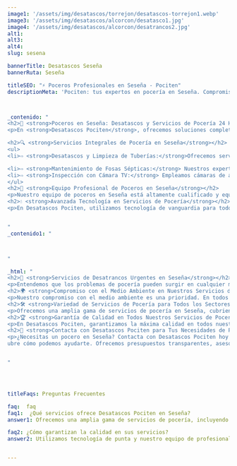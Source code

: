 ```yaml
---
image1: '/assets/img/desatascos/torrejon/desatascos-torrejon1.webp'
image3: '/assets/img/desatascos/alcorcon/desatasco1.jpg'
image4: '/assets/img/desatascos/alcorcon/desatrancos2.jpg'
alt1: 
alt3:
alt4:
slug: sesena

bannerTitle: Desatascos Seseña
bannerRuta: Seseña

titleSEO: "⚡ Poceros Profesionales en Seseña - Pociten"
descriptionMeta: 'Pociten: tus expertos en pocería en Seseña. Compromiso con la calidad y mejora de presupuestos. Llámanos al 647 37 67 82 📱.'



_contenido: "
<h2>🚧 <strong>Poceros en Seseña: Desatascos y Servicios de Pocería 24 Horas con Desatascos Pociten</strong></h2>
<p>En <strong>Desatascos Pociten</strong>, ofrecemos soluciones completas y profesionales de pocería en Seseña. Somos líderes en el sector, proporcionando una gama de servicios que incluyen desatascos urgentes, mantenimiento de fosas sépticas, limpieza de tuberías y mucho más. Nuestro compromiso es garantizar la satisfacción del cliente a través de un trabajo de calidad y eficiencia.</p>

<h2>🔍 <strong>Servicios Integrales de Pocería en Seseña</strong></h2>
<ul>
<li>⇨ <strong>Desatascos y Limpieza de Tuberías:</strong>Ofrecemos servicios especializados de desatascos y limpieza en Seseña. Utilizamos técnicas avanzadas y equipos especializados para eliminar eficazmente obstrucciones y residuos acumulados en las tuberías.<br></li><br>

<li>⇨ <strong>Mantenimiento de Fosas Sépticas:</strong> Nuestros expertos realizan mantenimientos regulares y exhaustivos de fosas sépticas para asegurar su correcto funcionamiento y evitar problemas futuros.</li><br>
<li>⇨ <strong>Inspección con Cámara TV:</strong> Empleamos cámaras de alta tecnología para inspecciones precisas del sistema de alcantarillado, identificando rápidamente cualquier anomalía o daño.<br></li><br>
</ul>
<h2>👷 <strong>Equipo Profesional de Poceros en Seseña</strong></h2>
<p>Nuestro equipo de poceros en Seseña está altamente cualificado y equipado con la última tecnología para ofrecer los mejores servicios. Con años de experiencia en el sector, nos dedicamos a resolver desde los problemas más sencillos hasta los desafíos más complejos de pocería.</p>
<h2>💧 <strong>Avanzada Tecnología en Servicios de Pocería</strong></h2>
<p>En Desatascos Pociten, utilizamos tecnología de vanguardia para todos nuestros servicios en Seseña. Desde inspecciones con cámara TV hasta maquinaria especializada para desatascos, nos aseguramos de proporcionar soluciones rápidas y eficaces.</p>


"
_contenido1: "



"

_html: "
<h2>🚚 <strong>Servicios de Desatrancos Urgentes en Seseña</strong></h2>
<p>Entendemos que los problemas de pocería pueden surgir en cualquier momento. Por eso, ofrecemos un servicio de desatrancos urgente disponible las 24 horas en Seseña, garantizando una respuesta rápida y eficiente a cualquier emergencia.</p>
<h2>🌍 <strong>Compromiso con el Medio Ambiente en Nuestros Servicios de Pocería</strong></h2>
<p>Nuestro compromiso con el medio ambiente es una prioridad. En todos nuestros servicios de pocería en Seseña, empleamos métodos y materiales ecológicos, asegurando una gestión responsable de residuos y un impacto mínimo en el entorno.</p>
<h2>🛠️ <strong>Variedad de Servicios de Pocería para Todos los Sectores en Seseña</strong></h2>
<p>Ofrecemos una amplia gama de servicios de pocería en Seseña, cubriendo las necesidades de hogares, negocios, industrias y entidades públicas. Desde reparaciones domésticas hasta proyectos a gran escala, Desatascos Pociten es tu solución de confianza.</p>
<h2>🏆 <strong>Garantía de Calidad en Todos Nuestros Servicios de Pocería</strong></h2>
<p>En Desatascos Pociten, garantizamos la máxima calidad en todos nuestros servicios en Seseña. Nuestro equipo profesional está dedicado a asegurar resultados óptimos y la completa satisfacción de nuestros clientes.</p>
<h2>💬 <strong>Contacta con Desatascos Pociten para Tus Necesidades de Pocería en Seseña</strong></h2>
<p>¿Necesitas un pocero en Seseña? Contacta con Desatascos Pociten hoy mismo y desc
ubre cómo podemos ayudarte. Ofrecemos presupuestos transparentes, asesoramiento experto y un servicio al cliente excepcional. ¡Estamos aquí para resolver tus problemas de pocería con eficiencia y profesionalidad!</p>


"




titleFaqs: Preguntas Frecuentes

faq:  faq
faq1:  ¿Qué servicios ofrece Desatascos Pociten en Seseña?
answer1: Ofrecemos una amplia gama de servicios de pocería, incluyendo desatascos, mantenimiento de fosas sépticas, inspección con cámara TV, y mucho más.

faq2: ¿Cómo garantizan la calidad en sus servicios?
answer2: Utilizamos tecnología de punta y nuestro equipo de profesionales está altamente capacitado para garantizar la máxima calidad en cada proyecto.


---
```

